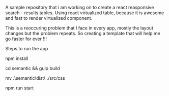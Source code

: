 A sample repository that i am working on to create a react reasponsive search - results tables. Using react virtualized table, because it is awesome and fast to render virtualized component.

This is a reoccuring problem that I face in every app, mostly the layout changes but the problem repeats. So creating a template that will help me go faster for ever !!!

Steps to run the app

npm install

cd semantic && gulp build 

mv .\semantic\dist\ ./src/css 


npm run start
